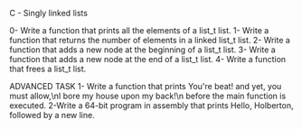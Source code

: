 C - Singly linked lists


0- Write a function that prints all the elements of a list_t list.
1- Write a function that returns the number of elements in a linked list_t list.
2- Write a function that adds a new node at the beginning of a list_t list.
3- Write a function that adds a new node at the end of a list_t list.
4- Write a function that frees a list_t list.

ADVANCED TASK
1- Write a function that prints You're beat! and yet, you must allow,\nI bore my house upon my back!\n before the main function is executed.
2-Write a 64-bit program in assembly that prints Hello, Holberton, followed by a new line.
